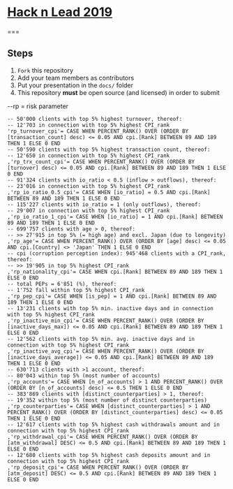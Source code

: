 # [Hack n Lead 2019](https://womenplusplus.ch/hacknlead)

===

## Steps

1. `Fork` this repository
2. Add your team members as contributors
3. Put your presentation in the `docs/` folder
4. This repository **must** be open source (and licensed) in order to submit



--rp = risk parameter
    
    -- 50'000 clients with top 5% highest turnover, thereof:
    -- 12'703 in connection with top 5% highest CPI_rank
    'rp_turnover_cpi'= CASE WHEN PERCENT_RANK() OVER (ORDER BY [transaction_count] desc) <= 0.05 AND cpi.[Rank] BETWEEN 89 AND 189 THEN 1 ELSE 0 END
    -- 50'590 clients with top 5% highest transaction count, thereof:
    -- 12'650 in connection with top 5% highest CPI_rank
    ,'rp_trx_count_cpi'= CASE WHEN PERCENT_RANK() OVER (ORDER BY [turnover] desc) <= 0.05 AND cpi.[Rank] BETWEEN 89 AND 189 THEN 1 ELSE 0 END
    -- 91'324 clients with io_ratio < 0.5 (inflow > outflows), thereof:
    -- 23'016 in connection with top 5% highest CPI_rank
    ,'rp_io_ratio_0.5_cpi'= CASE WHEN [io_ratio] = 0.5 AND cpi.[Rank] BETWEEN 89 AND 189 THEN 1 ELSE 0 END
    -- 115'227 clients with io_ratio = 1 (only outflows), thereof:
    -- 29'007 in connection with top 5% highest CPI_rank
    ,'rp_io_ratio_1_cpi'= CASE WHEN [io_ratio] = 1 AND cpi.[Rank] BETWEEN 89 AND 189 THEN 1 ELSE 0 END
    -- 699'757 clients with age > 0, thereof:
    -- >> 27'915 in top 5% (= high age) and excl. Japan (due to longevity)
    ,'rp_age'= CASE WHEN PERCENT_RANK() OVER (ORDER BY [age] desc) <= 0.05 AND cpi.[Country] <> 'Japan' THEN 1 ELSE 0 END
    -- cpi (corruption perception index): 945'468 clients with a CPI_rank, thereof:
    -- >> 19'905 in top 5% highest CPI_rank
    ,'rp_nationality_cpi'= CASE WHEN cpi.[Rank] BETWEEN 89 AND 189 THEN 1 ELSE 0 END
    -- total PEPs = 6'851 (%), thereof:
    -- 1'752 fall within top 5% highest CPI_rank
    ,'rp_pep_cpi'= CASE WHEN [is_pep] = 1 AND cpi.[Rank] BETWEEN 89 AND 189 THEN 1 ELSE 0 END
    -- 13'231 clients with top 5% min. inactive days and in connection with top 5% highest CPI_rank
    ,'rp_inactive_min_cpi'= CASE WHEN PERCENT_RANK() OVER (ORDER BY [inactive_days_max]) <= 0.05 AND cpi.[Rank] BETWEEN 89 AND 189 THEN 1 ELSE 0 END
    -- 12'562 clients with top 5% min. avg. inactive days and in connection with top 5% highest CPI_rank
    ,'rp_inactive_avg_cpi'= CASE WHEN PERCENT_RANK() OVER (ORDER BY [inactive_days_average]) <= 0.05 AND cpi.[Rank] BETWEEN 89 AND 189 THEN 1 ELSE 0 END
    -- 630'713 clients with >1 account, thereof:
    -- 80'043 within top 5% (most number of accounts)
    ,'rp_accounts'= CASE WHEN [n_of_accounts] > 1 AND PERCENT_RANK() OVER (ORDER BY [n_of_accounts] desc) <= 0.5 THEN 1 ELSE 0 END
    -- 383'869 clients with [distinct_counterparties] > 1, thereof:
    -- 19'352 within top 5% (most number of distinct counterparties)
    ,'rp_counterparties'= CASE WHEN [distinct_counterparties] > 1 AND PERCENT_RANK() OVER (ORDER BY [distinct_counterparties] desc) <= 0.05 THEN 1 ELSE 0 END
    -- 12'617 clients with top 5% highest cash withdrawals amount and in connection with top 5% highest CPI_rank
    ,'rp_withdrawal_cpi'= CASE WHEN PERCENT_RANK() OVER (ORDER BY [atm_withdrawal] DESC) <= 0.5 AND cpi.[Rank] BETWEEN 89 AND 189 THEN 1 ELSE 0 END
    -- 12'680 clients with top 5% highest cash deposits amount and in connection with top 5% highest CPI_rank
    ,'rp_deposit_cpi'= CASE WHEN PERCENT_RANK() OVER (ORDER BY [atm_deposit] DESC) <= 0.5 AND cpi.[Rank] BETWEEN 89 AND 189 THEN 1 ELSE 0 END


